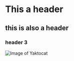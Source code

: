 # This a header 
## this is also a header
### header 3
![Image of Yaktocat](https://octodex.github.com/images/yaktocat.png)
